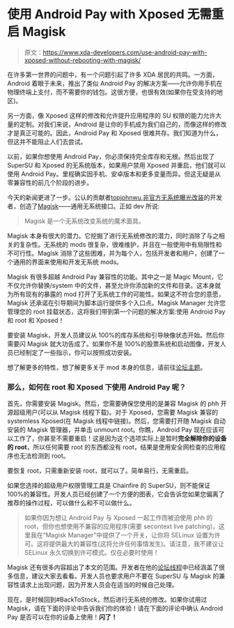 # 使用 Android Pay with Xposed 无需重启 Magisk

> 原文：<https://www.xda-developers.com/use-android-pay-with-xposed-without-rebooting-with-magisk/>

在许多第一世界的问题中，有一个问题引起了许多 XDA 居民的共鸣。一方面，Android 着眼于未来，推出了类似 Android Pay 的解决方案——允许你用手机在物理终端上支付，而不需要你的钱包。这很方便，也很有效(如果你在受支持的地区)。

另一方面，像 Xposed 这样的修改和允许提升应用程序的 SU 权限的能力允许大量的定制。对我们来说，Android 是让你的手机成为我们自己的，而像这样的修改才是真正可能的。因此，Android Pay 和 Xposed 很难共存。我们知道为什么，但这并不能阻止人们去尝试。

以前，如果你想使用 Android Pay，你必须保持完全库存和无根。然后出现了 SuperSU 和 Xposed 的无系统版本，如果用户禁用 Xposed 并重启，他们就可以使用 Android Pay。里程确实因手机、安卓版本和更多变量而异。但这无疑是从零兼容性的前几个阶段的进步。

今天的新闻更进了一步。公认的贡献者[topjohnwu](http://forum.xda-developers.com/member.php?u=4470081),[非官方无系统曝光改装](http://www.xda-developers.com/unoffical-systemless-xposed-is-now-available-otas-and-pay-unaffected/)的开发者，创造了[Magisk](http://forum.xda-developers.com/android/software/mod-magisk-v1-universal-systemless-t3432382)——通用无系统接口。正如 dev 所说:

> Magisk 是一个无系统改变系统的魔术面具。

Magisk 本身有很大的潜力。它挖掘了进行无系统修改的潜力，同时消除了与之相关的复杂性。无系统的 mods 很复杂，很难维护，并且在一般使用中有局限性和不可行性。Magisk 消除了这些困难，并为每个人，包括开发者和用户，创建了一个通用的界面来使用和开发无系统 mods。

Magisk 有很多超越 Android Pay 兼容性的功能。其中之一是 Magic Mount，它不仅允许你替换/system 中的文件，甚至允许你添加新的文件和目录。这本身就为所有现有的暴露的 mod 打开了无系统工作的可能性。如果这不符合您的意愿，Magisk 还承诺在引导期间为脚本运行提供多个入口点。Magisk Manager 允许您管理您的 root 挂载状态，这将我们带到第一个问题的解决方案:使用 Android Pay 和 root 和 Xposed！

要安装 Magisk，开发人员建议从 100%的库存系统和引导映像状态开始。然后你需要闪 Magisk 就大功告成了。如果你不是 100%的股票系统和启动图像，开发人员已经制定了一些指示，你可以按照成功安装。

想了解更多的特性，想了解更多关于 mod 本身的信息，请前往[论坛主题](http://forum.xda-developers.com/android/software/mod-magisk-v1-universal-systemless-t3432382)。

### 那么，如何在 root 和 Xposed 下使用 Android Pay 呢？

首先，你需要安装 Magisk。然后，您需要确保您使用的是兼容 Magisk 的 phh 开源超级用户(可以从 Magisk 线程下载)。对于 Xposed，您需要 Magisk 兼容的 systemless Xposed(在 Magisk 线程中链接)。然后，您需要打开随 Magisk 自动安装的 Magisk 管理器，并单击 unmount root。你瞧，Android Pay 现在应该可以工作了，你甚至不需要重启！这是因为这个选项实际上是暂时**完全解除你的设备的 root**，所以任何需要 root 的东西都没有 root，结果是使用安全网检查的应用程序也无法检测到 root。

要恢复 root，只需重新安装 root，就可以了。简单易行，无需重启。

如果您选择的超级用户权限管理工具是 Chainfire 的 SuperSU，则不能保证 100%的兼容性。开发人员已经创建了一个方便的图表，它会告诉您如果您偏离了推荐的操作过程，可以做什么和不可以做什么。

> 如果你因为想让 Android Pay 与 Xposed 一起工作而被迫使用 phh 的 root，但你也想使用不兼容的应用程序(需要 secontext live patching)，这里我在“Magisk Manager”中提供了一个开关，让你将 SELinux 设置为许可。这将提供最大的兼容性(这将允许任何事情发生)。请注意，我不建议让 SELinux 永久切换到许可模式。仅在必要时使用！

Magisk 还有很多内容超出了本文的范围。开发者在他的[论坛线程](http://forum.xda-developers.com/android/software/mod-magisk-v1-universal-systemless-t3432382)中已经涵盖了很多信息，建议大家去看看。开发人员也要求用户不要在 SuperSU 与 Magisk 的兼容性请求上出现问题，因为开发人员会在适当的时候自己处理。

现在，是时候回到#BackToStock，然后进行无系统的修改。如果你试用过 Magisk，请在下面的评论中告诉我们你的体验！请在下面的评论中确认 Android Pay 是否可以在你的设备上使用！**闪了！**